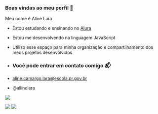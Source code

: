 ### Boas vindas ao meu perfil 💙

Meu nome é Aline Lara

- Estou estudando e ensinando no [Alura](https://www.alura.com.br) 
- Estou me desenvolvendo na linguagem JavaScript
- Utilizo esse espaço para minha organização e compartilhamento dos meus projetos desenvolvidos

- ### Você pode entrar em contato comigo 📬

- aline.camargo.lara@escola.pr.gov.br
 
- @allinelara

![](https://media1.tenor.com/m/1tVWVYqbSaAAAAAC/harry-potter-ron-weasley.gif)

![](https://img.shields.io/badge/JavaScript-323330?style=for-the-badge&logo=javascript&logoColor=F7DF1E) [![](https://img.shields.io/badge/Instagram-E4405F?style=for-the-badge&logo=instagram&logoColor=white)](https://www.instagram.com/aluraonline/)
